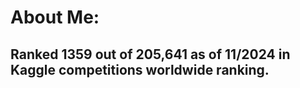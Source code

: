 # About Me:
Ranked 1359 out of 205,641 as of 11/2024 in Kaggle competitions worldwide ranking. 
---
